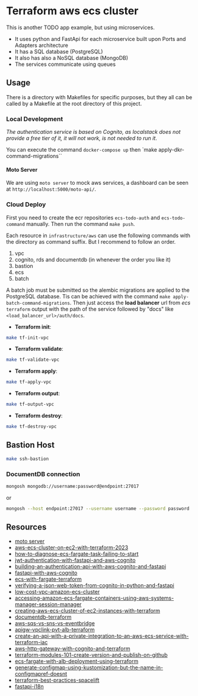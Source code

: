 # Terraform aws ecs cluster

This is another TODO app example, but using microservices.

- It uses python and FastApi for each microservice built upon Ports and Adapters architecture
- It has a SQL database (PostgreSQL)
- It also has also a NoSQL database (MongoDB)
- The services communicate using queues

## Usage

There is a directory with Makefiles for specific purposes, but they all can be called by a Makefile at the root directory of this project.

### Local Development

_The authentication service is based on Cognito, as localstack does not provide a free tier of it, it will not work, is not needed to run it_.

You can execute the command `docker-compose up` then `make apply-dkr-command-migrations``

#### Moto Server

We are using `moto server` to mock aws services, a dashboard can be seen at `http://localhost:5000/moto-api/`.

### Cloud Deploy

First you need to create the ecr repositories `ecs-todo-auth` and `ecs-todo-command` manually. Then run the command `make push`.

Each resource in `infrastructure/aws` can use the following commands with the directory as command suffix. But I recommend to follow an order.

1. vpc
2. cognito, rds and documentdb (in whenever the order you like it)
3. bastion
4. ecs
5. batch

A batch job must be submitted so the alembic migrations are applied to the PostgreSQL database. Tis can be achieved with the command `make apply-batch-command-migrations`. Then just access the **load balancer** url from _ecs_ `terraform` output with the path of the service followed by "docs" like `<load_balancer_url>/auth/docs`.

- **Terraform init**:

```sh
make tf-init-vpc
```

- **Terraform validate**:

```sh
make tf-validate-vpc
```

- **Terraform apply**:

```sh
make tf-apply-vpc
```

- **Terraform output**:

```sh
make tf-output-vpc
```

- **Terraform destroy**:

```sh
make tf-destroy-vpc
```

## Bastion Host

```sh
make ssh-bastion
```

### DocumentDB connection

```sh
mongosh mongodb://username:password@endpoint:27017
```

or

```sh
mongosh --host endpoint:27017 --username username --password password
```

## Resources

- [moto server](https://docs.getmoto.org/en/latest/docs/server_mode.html)
- [aws-ecs-cluster-on-ec2-with-terraform-2023](https://medium.com/@vladkens/aws-ecs-cluster-on-ec2-with-terraform-2023-fdb9f6b7db07)
- [how-to-diagnose-ecs-fargate-task-failing-to-start](https://stackoverflow.com/questions/56229059/how-to-diagnose-ecs-fargate-task-failing-to-start)
- [jwt-authentication-with-fastapi-and-aws-cognito](https://gntrm.medium.com/jwt-authentication-with-fastapi-and-aws-cognito-1333f7f2729e)
- [building-an-authentication-api-with-aws-cognito-and-fastapi](https://timothy.hashnode.dev/building-an-authentication-api-with-aws-cognito-and-fastapi)
- [fastapi-with-aws-cognito](https://github.com/robotlearner001/blog/blob/main/fastapi-with-aws-cognito/)
- [ecs-with-fargate-terraform](https://cs.fyi/guide/ecs-with-fargate-terraform)
- [verifying-a-json-web-token-from-cognito-in-python-and-fastapi](https://www.angelospanag.me/blog/verifying-a-json-web-token-from-cognito-in-python-and-fastapi)
- [low-cost-vpc-amazon-ecs-cluster](https://containersonaws.com/pattern/low-cost-vpc-amazon-ecs-cluster)
- [accessing-amazon-ecs-fargate-containers-using-aws-systems-manager-session-manager](https://dev.to/rumeshsil/interactively-accessing-amazon-ecs-fargate-containers-using-aws-systems-manager-session-manager-and-ecs-exec-34bm)
- [creating-aws-ecs-cluster-of-ec2-instances-with-terraform](https://medium.com/@paweldudzinski/creating-aws-ecs-cluster-of-ec2-instances-with-terraform-893c15d1116)
- [documentdb-terraform](https://radzion.com/blog/documentdb-terraform)
- [aws-sqs-vs-sns-vs-eventbridge](https://medium.com/engenharia-de-dados-ci%C3%AAncia-de-dados-an%C3%A1lise-de/aws-sqs-vs-sns-vs-eventbridge-quando-usar-cada-um-36dfe0c289c9)
- [apigw-vpclink-pvt-alb-terraform](https://serverlessland.com/patterns/apigw-vpclink-pvt-alb-terraform)
- [create-an-api-with-a-private-integration-to-an-aws-ecs-service-with-terraform-iac](https://dev.to/devops4mecode/create-an-api-with-a-private-integration-to-an-aws-ecs-service-with-terraform-iac-3aj4)
- [aws-http-gateway-with-cognito-and-terraform](https://andrewtarry.com/posts/aws-http-gateway-with-cognito-and-terraform/)
- [terraform-modules-101-create-version-and-publish-on-github](https://medium.com/nerd-for-tech/terraform-modules-101-create-version-and-publish-on-github-4455f3673559#f790)
- [ecs-fargate-with-alb-deployment-using-terraform](https://medium.com/the-cloud-journal/ecs-fargate-with-alb-deployment-using-terraform-part-2-5547408be49a)
- [generate-configmap-using-kustomization-but-the-name-in-configmapref-doesnt](https://stackoverflow.com/questions/77606656/generate-configmap-using-kustomization-but-the-name-in-configmapref-doesnt-i)
- [terraform-best-practices-spacelift](https://spacelift.io/blog/terraform-best-practices)
- [fastapi-i18n](https://dev.to/whchi/simple-way-to-make-i18n-support-in-fastapi-27kd)
